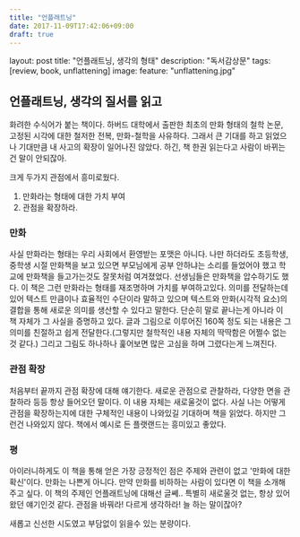 ```yaml
---
title: "언플래트닝"
date: 2017-11-09T17:42:06+09:00
draft: true
---
```





layout: post
title: "언플래트닝, 생각의 형태"
description: "독서감상문"
tags: [review, book, unflattening]
image:
  feature: "unflattening.jpg"


## 언플래트닝, 생각의 질서를 읽고

화려한 수식어가 붙는 책이다. 하버드 대학에서 출판한 최초의 만화 형태의 철학 논문, 고정된 시각에 대한 철저한 전복, 만화-철학을 사유하다. 그래서 큰 기대를 하고 읽었으나 기대만큼 내 사고의 확장이 일어나진 않았다. 하긴, 책 한권 읽는다고 사람이 바뀌는건 말이 안되잖아.

크게 두가지 관점에서 흥미로웠다.
1. 만화라는 형태에 대한 가치 부여
2. 관점을 확장하라.

### 만화
사실 만화라는 형태는 우리 사회에서 환영받는 포맷은 아니다. 나만 하더라도 초등학생, 중학생 시절 만화책을 보고 있으면 부모님에게 공부 안하냐는 소리를 들었어야 했고 학교에 만화책을 들고가는것도 잘못처럼 여겨졌었다. 선생님들은 만화책을 압수하기도 했다. 이 책은 그런 만화라는 형태를 재조명하며 가치를 부여하고있다. 의미를 전달하는데 있어 텍스트 만큼이나 효율적인 수단이라 말하고 있으며 텍스트와 만화(시각적 요소)의 결합을 통해 새로운 의미를 생산할 수 있다고 말한다. 단순히 말로 끝나는게 아니라 이 책 자체가 그 사실을 증명하고 있다. 글과 그림으로 이루어진 160쪽 정도 되는 내용은 그 의미를 친절하고 쉽게 전달한다.(그렇지만 철학적인 내용 자체의 딱딱함은 어쩔수 없는것 같다.) 그리고 그림도 하나하나 훑어보면 많은 고심을 하며 그렸다는게 느껴진다.

### 관점 확장
처음부터 끝까지 관점 확장에 대해 얘기한다. 새로운 관점으로 관찰하라, 다양한 면을 관찰하라 등등 항상 들어오던 말이다. 이 내용 자체는 새로울것이 없다. 사실 나는 어떻게 관점을 확장하는지에 대한 구체적인 내용이 나와있길 기대하며 책을 읽었다. 하지만 그런건 나와있지 않다. 책에서 예시로 든 플랫랜드는 흥미있고 좋았다.


### 평
아이러니하게도 이 책을 통해 얻은 가장 긍정적인 점은 주제와 관련이 없고 '만화에 대한 확신'이다. 만화는 나쁜게 아니다. 만약 만화를 비하하는 사람이 있다면 이 책을 소개해주고 싶다. 이 책의 주제인 언플래트닝에 대해선 글쎼.. 특별히 새로울것 없는, 항상 있어왔던 얘기인것 같다. 관점을 바꿔라! 다르게 생각하라! 늘 하는 말이잖아?

새롭고 신선한 시도였고 부담없이 읽을수 있는 분량이다.
